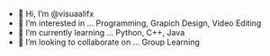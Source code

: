 - 👋 Hi, I’m @visuaalifx
- 👀 I’m interested in ... Programming, Grapich Design, Video Editing
- 🌱 I’m currently learning ... Python, C++, Java
- 💞️ I’m looking to collaborate on ... Group Learning

<!---
visuaalifx/visuaalifx is a ✨ special ✨ repository because its `README.md` (this file) appears on your GitHub profile.
You can click the Preview link to take a look at your changes.
--->

